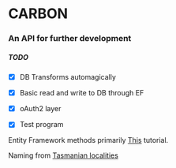 # CARBON

### An API for further development

##### TODO
- [x] DB Transforms automagically
- [x] Basic read and write to DB through EF
- [x] oAuth2 layer
- [x] Test program


Entity Framework methods primarily [This](https://cpratt.co/generic-entity-base-class/) tutorial.

Naming from [Tasmanian localities](https://en.wikipedia.org/wiki/List_of_localities_in_Tasmania)
